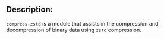## Description:

`compress.zstd` is a module that assists in the compression and
decompression of binary data using `zstd` compression.
